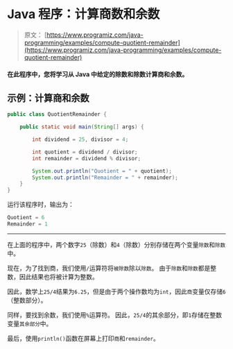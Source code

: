 # Java 程序：计算商数和余数

> 原文： [https://www.programiz.com/java-programming/examples/compute-quotient-remainder](https://www.programiz.com/java-programming/examples/compute-quotient-remainder)

#### 在此程序中，您将学习从 Java 中给定的除数和除数计算商和余数。

## 示例：计算商和余数

```java
public class QuotientRemainder {

    public static void main(String[] args) {

        int dividend = 25, divisor = 4;

        int quotient = dividend / divisor;
        int remainder = dividend % divisor;

        System.out.println("Quotient = " + quotient);
        System.out.println("Remainder = " + remainder);
    }
}
```

运行该程序时，输出为：

```java
Quotient = 6
Remainder = 1
```

* * *

在上面的程序中，两个数字`25`（除数）和`4`（除数）分别存储在两个变量`除数`和`除数`中。

现在，为了找到商，我们使用`/`运算符将`被除数`除以`除数`。 由于`除数`和`除数`都是整数，因此结果也将被计算为整数。

因此，数学上`25/4`结果为`6.25`，但是由于两个操作数均为`int`，因此`商`变量仅存储`6`（整数部分）。

同样，要找到余数，我们使用`%`运算符。 因此，`25/4`的其余部分，即`1`存储在整数变量`其余部分`中。

最后，使用`println()`函数在屏幕上打印`商`和`remainder`。